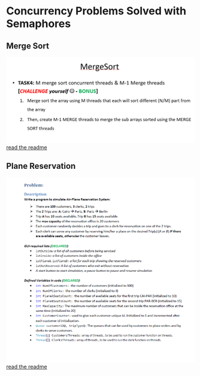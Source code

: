 # Concurrency Problems Solved with Semaphores

## Merge Sort
![](img/merge.png)
[read the readme](https://github.com/Shehapp/concurrency/blob/main/Merge-Sort/README.md)
  
## Plane Reservation
![](img/problem.png)
[read the readme](https://github.com/Shehapp/concurrency/blob/main/AirplaneReservation/README.md)
  
